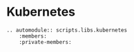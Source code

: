 # Kubernetes    

```eval_rst
.. automodule:: scripts.libs.kubernetes
    :members:
    :private-members:
```
